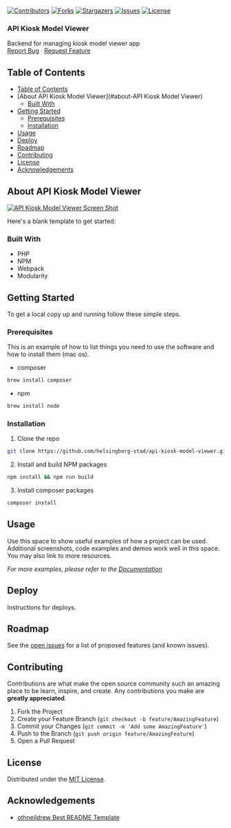 <!-- SHIELDS -->
[![Contributors][contributors-shield]][contributors-url]
[![Forks][forks-shield]][forks-url]
[![Stargazers][stars-shield]][stars-url]
[![Issues][issues-shield]][issues-url]
[![License][license-shield]][license-url]

<h3>API Kiosk Model Viewer</h3>
<p>
  Backend for managing kiosk model viewer app
  <br />
  <a href="https://github.com/helsingborg-stad/api-kiosk-model-viewer/issues">Report Bug</a>
  ·
  <a href="https://github.com/helsingborg-stad/api-kiosk-model-viewer/issues">Request Feature</a>
</p>

## Table of Contents
- [Table of Contents](#table-of-contents)
- [About API Kiosk Model Viewer](#about-API Kiosk Model Viewer)
  - [Built With](#built-with)
- [Getting Started](#getting-started)
  - [Prerequisites](#prerequisites)
  - [Installation](#installation)
- [Usage](#usage)
- [Deploy](#deploy)
- [Roadmap](#roadmap)
- [Contributing](#contributing)
- [License](#license)
- [Acknowledgements](#acknowledgements)

## About API Kiosk Model Viewer

[![API Kiosk Model Viewer Screen Shot][product-screenshot]](https://example.com)

Here's a blank template to get started:

### Built With

* PHP
* NPM
* Webpack
* Modularity

## Getting Started

To get a local copy up and running follow these simple steps.

### Prerequisites

This is an example of how to list things you need to use the software and how to install them (mac os).
* composer
```sh
brew install composer
```
* npm
```sh
brew install node
```
### Installation

1. Clone the repo
```sh
git clone https://github.com/helsingborg-stad/api-kiosk-model-viewer.git
```
2. Install and build NPM packages
```sh
npm install && npm run build
```
3. Install composer packages
```sh
composer install
```

## Usage

Use this space to show useful examples of how a project can be used. Additional screenshots, code examples and demos work well in this space. You may also link to more resources.

_For more examples, please refer to the [Documentation](https://example.com)_

## Deploy

Instructions for deploys.

## Roadmap

See the [open issues][issues-url] for a list of proposed features (and known issues).

## Contributing

Contributions are what make the open source community such an amazing place to be learn, inspire, and create. Any contributions you make are **greatly appreciated**.

1. Fork the Project
2. Create your Feature Branch (`git checkout -b feature/AmazingFeature`)
3. Commit your Changes (`git commit -m 'Add some AmazingFeature'`)
4. Push to the Branch (`git push origin feature/AmazingFeature`)
5. Open a Pull Request

## License

Distributed under the [MIT License][license-url].

## Acknowledgements

- [othneildrew Best README Template](https://github.com/othneildrew/Best-README-Template)


<!-- MARKDOWN LINKS & IMAGES -->
<!-- https://www.markdownguide.org/basic-syntax/#reference-style-links -->
[contributors-shield]: https://img.shields.io/github/contributors/helsingborg-stad/api-kiosk-model-viewer.svg?style=flat-square
[contributors-url]: https://github.com/helsingborg-stad/api-kiosk-model-viewer/graphs/contributors
[forks-shield]: https://img.shields.io/github/forks/helsingborg-stad/api-kiosk-model-viewer.svg?style=flat-square
[forks-url]: https://github.com/helsingborg-stad/api-kiosk-model-viewer/network/members
[stars-shield]: https://img.shields.io/github/stars/helsingborg-stad/api-kiosk-model-viewer.svg?style=flat-square
[stars-url]: https://github.com/helsingborg-stad/api-kiosk-model-viewer/stargazers
[issues-shield]: https://img.shields.io/github/issues/helsingborg-stad/api-kiosk-model-viewer.svg?style=flat-square
[issues-url]: https://github.com/helsingborg-stad/api-kiosk-model-viewer/issues
[license-shield]: https://img.shields.io/github/license/helsingborg-stad/api-kiosk-model-viewer.svg?style=flat-square
[license-url]: https://raw.githubusercontent.com/helsingborg-stad/api-kiosk-model-viewer/master/LICENSE
[product-screenshot]: images/screenshot.png